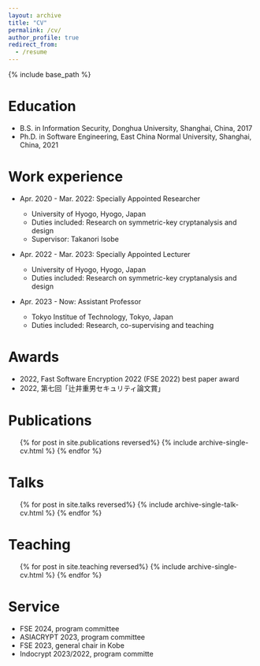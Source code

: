 ```yaml
---
layout: archive
title: "CV"
permalink: /cv/
author_profile: true
redirect_from:
  - /resume
---
```


{% include base_path %}

Education
======
* B.S.  in Information Security, Donghua University, Shanghai, China, 2017
* Ph.D. in Software Engineering, East China Normal University, Shanghai, China, 2021

Work experience
======
* Apr. 2020 - Mar. 2022: Specially Appointed Researcher
  * University of Hyogo, Hyogo, Japan
  * Duties included: Research on symmetric-key cryptanalysis and design
  * Supervisor: Takanori Isobe

* Apr. 2022 - Mar. 2023: Specially Appointed Lecturer
  * University of Hyogo, Hyogo, Japan
  * Duties included: Research on symmetric-key cryptanalysis and design

* Apr. 2023 - Now: Assistant Professor
  * Tokyo Institue of Technology, Tokyo, Japan
  * Duties included: Research, co-supervising and teaching
  
Awards
======
* 2022, Fast Software Encryption 2022 (FSE 2022) best paper award
* 2022, 第七回「辻井重男セキュリティ論文賞」


Publications
======
  <ul>{% for post in site.publications reversed%}
    {% include archive-single-cv.html %}
  {% endfor %}</ul>
  
Talks
======
  <ul>{% for post in site.talks reversed%}
    {% include archive-single-talk-cv.html %}
  {% endfor %}</ul>
  
Teaching
======
  <ul>{% for post in site.teaching reversed%}
    {% include archive-single-cv.html %}
  {% endfor %}</ul>
  
Service
======
* FSE 2024, program committee
* ASIACRYPT 2023, program committee
* FSE 2023, general chair in Kobe
* Indocrypt 2023/2022, program committe
